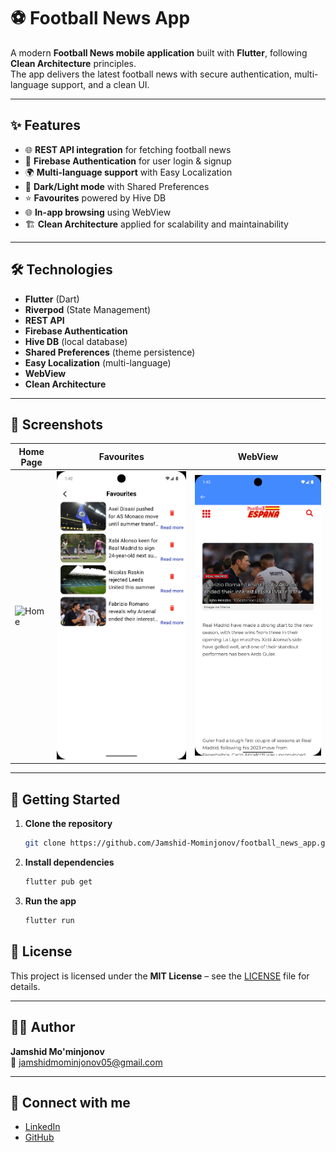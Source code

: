 # ⚽ Football News App

A modern **Football News mobile application** built with **Flutter**, following **Clean Architecture** principles.  
The app delivers the latest football news with secure authentication, multi-language support, and a clean UI.

---

## ✨ Features

- 🌐 **REST API integration** for fetching football news
- 🔐 **Firebase Authentication** for user login & signup
- 🌍 **Multi-language support** with Easy Localization
- 🌙 **Dark/Light mode** with Shared Preferences
- ⭐ **Favourites** powered by Hive DB
- 🌐 **In-app browsing** using WebView
- 🏗️ **Clean Architecture** applied for scalability and maintainability

---

## 🛠️ Technologies

- **Flutter** (Dart)
- **Riverpod** (State Management)
- **REST API**
- **Firebase Authentication**
- **Hive DB** (local database)
- **Shared Preferences** (theme persistence)
- **Easy Localization** (multi-language)
- **WebView**
- **Clean Architecture**

---

## 📸 Screenshots

| Home Page                               | Favourites                                       | WebView                                   |
|-----------------------------------------|--------------------------------------------------|-------------------------------------------|
| ![Home](assets/screenshots/home.png)    | ![Favourites](assets/screenshots/favourites.png) | ![WebView](assets/screenshots/webview.png) |

---

## 🚀 Getting Started

1. **Clone the repository**
   ```bash
   git clone https://github.com/Jamshid-Mominjonov/football_news_app.git

2. **Install dependencies**
    ```bash
    flutter pub get
    ```

3. **Run the app**
    ```bash
    flutter run
    ```

## 📄 License

This project is licensed under the **MIT License** – see the [LICENSE](LICENSE) file for details.

---

## 👨‍💻 Author

**Jamshid Mo'minjonov**  
📧 [jamshidmominjonov05@gmail.com](mailto:jamshidmominjonov05@gmail.com)

---

## 🔗 Connect with me

- [LinkedIn](https://www.linkedin.com/in/Jamshid-mominjonov-55ba19294)
- [GitHub](https://github.com/Jamshid-Mominjonov)